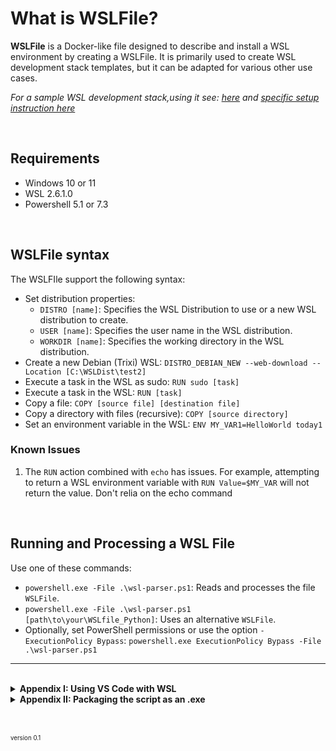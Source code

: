 # What is WSLFile?

**WSLFile** is a Docker-like file designed to describe and install a WSL environment by creating a WSLFile. It is primarily used to create WSL development stack templates, but it can be adapted for various other use cases.


*For a sample WSL development stack,using it see: [here](https://github.com/NicoJanE/PY-Flask-FastApi-Template-WSL-Stack) and [specific setup instruction here](https://nicojane.github.io/PY-Flask-FastApi-Template-WSL-Stack/Howtos/Setup)* 


<br>

## Requirements
- Windows 10 or 11
- WSL 2.6.1.0
- Powershell 5.1 or 7.3

<br>

## WSLFile syntax

The WSLFIle support the following syntax:

- Set distribution properties:
  - `DISTRO [name]`: Specifies the WSL Distribution to use or a new WSL distribution to create.
  - `USER [name]`: Specifies the user name in the WSL distribution.
  - `WORKDIR [name]`: Specifies the working directory in the WSL distribution.
- Create a new Debian (Trixi) WSL: `DISTRO_DEBIAN_NEW --web-download --Location [C:\WSLDist\test2]`
- Execute a task in the WSL as sudo: `RUN sudo [task]`
- Execute a task in the WSL: `RUN [task]`
- Copy a file: `COPY [source file] [destination file]`
- Copy a directory with files (recursive): `COPY [source directory]`
- Set an environment variable in the WSL: `ENV MY_VAR1=HelloWorld today1`


### Known Issues
1. The `RUN` action combined with `echo` has issues. For example, attempting to return a WSL environment variable with `RUN Value=$MY_VAR` will not return the value. Don't relia on the echo command

<br>

## Running and Processing a WSL File

Use one of these commands:

- `powershell.exe -File .\wsl-parser.ps1`: Reads and processes the file `WSLFile`.
- `powershell.exe -File .\wsl-parser.ps1 [path\to\your\WSLfile_Python]`: Uses an alternative `WSLFile`.
- Optionally, set PowerShell permissions or use the option `-ExecutionPolicy Bypass`: `powershell.exe ExecutionPolicy Bypass -File .\wsl-parser.ps1`


---

<br>

<details>  
  <summary class="clickable-summary">
  <span  class="summary-icon"></span> <!-- Square Symbol -->
  <b>Appendix I: Using VS Code with WSL</b>
  </summary> <!-- On same line is failure -->
  

To use VS Code in combination with WSL (development stack):

**First time**
1. Install VS Code in the host and the Remote WSL extension (Remote - WSL).
2. Ensure only one WSL is running to prevent issues.
3. In Windows VS Code: Press F1 -> 'Remote-WSL: New Window'.
4. Open the WSL folder in the VS Code window.

**For subsequent uses**:
1. Ensure only one WSL is running (check the default WSL!).
2. From the WSL terminal, type: `code .` to open a new VS Code window connected to the WSL.
3. In VS Code: Press F1 -> 'Remote-WSL: New Window'.
4. Open the WSL folder in the VS Code window.

*To set your WSL as default, use: `wsl --set-default [Distr-name]`*

</details>


<details>  
  <summary class="clickable-summary">
  <span  class="summary-icon"></span> <!-- Square Symbol -->
  <b>Appendix II: Packaging the script as an .exe</b>
  </summary> <!-- On same line is failure -->
  

To wrap your .ps1 script into and .exe so that the scrpt can be added into a path aware location and can be used like any executable file, Follow these steps


1. Install(One time) the ps2exe module, run this from your CLI:  
`Install-Module -Name ps2exe -Scope CurrentUser`
2. Then run this command again the script filr:  
`ps2exe MyScript.ps1 MyScript.exe`
3. After that copy `MyScript.exe` to a path aware folder and you can use it

</details>


<br><br>
<small><small>version 0.1 </small></small>